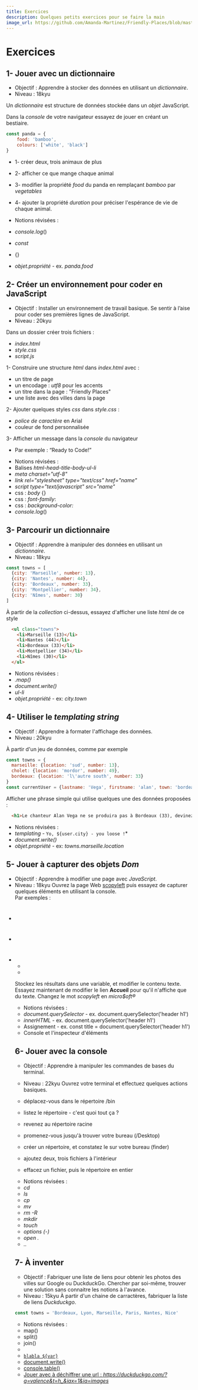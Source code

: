 ```yaml
---
title: Exercices
description: Quelques petits exercices pour se faire la main
image_url: https://github.com/Amanda-Martinez/Friendly-Places/blob/master/fiches/img/kata.jpg?raw=true
---
```

# Exercices

## 1- Jouer avec un dictionnaire
- Objectif : Apprendre à stocker des données en utilisant un *dictionnaire*.
- Niveau : 18kyu

Un *dictionnaire* est structure de données stockée dans un *objet* JavaScript.

Dans la *console* de votre navigateur essayez de jouer en créant un bestiaire.

```javascript
const panda = {
	food: 'bamboo',
	colours: ['white', 'black']
}
```

* 1- créer deux, trois animaux de plus
* 2- afficher ce que mange chaque animal
* 3- modifier la propriété *food* du panda en remplaçant *bamboo* par *vegetables*
* 4- ajouter la propriété *duration* pour préciser l'espérance de vie de chaque animal.

* Notions révisées :
* *console.log*()
* *const*
* {}
* *objet.propriété* - ex. *panda.food*


## 2- Créer un environnement pour coder en JavaScript
- Objectif : Installer un environnement de travail basique. Se sentir à l’aise pour coder ses premières lignes de JavaScript.
- Niveau : 20kyu

Dans un dossier créer trois fichiers :
- *index.html*
- *style.css*
- *script.js*

1- Construire une structure *html* dans *index.html* avec :
- un titre de page
- un encodage : *utf8* pour les accents
- un titre dans la page : "Friendly Places"
- une liste avec des villes dans la page

2- Ajouter quelques styles *css* dans *style.css* :
- *police de caractère* en Arial
- couleur de fond personnalisée

3- Afficher un message dans la *console* du navigateur
- Par exemple : “Ready to Code!”

* Notions révisées :
* Balises *html-head-title-body-ul-li*
* *meta charset="utf-8"*
* *link rel="stylesheet" type="text/css" href="name"*
* *script type="text/javascript" src="name"*
* css : *body* {}
* css : *font-family*:
* css : *background-color:*
* *console.log*()

## 3- Parcourir un dictionnaire
- Objectif : Apprendre à manipuler des données en utilisant un *dictionnaire*.
- Niveau : 18kyu
```javascript
const towns = [
  {city: 'Marseille', number: 13},
  {city: 'Nantes', number: 44},
  {city: 'Bordeaux', number: 33},
  {city: 'Montpellier', number: 34},
  {city: 'Nîmes', number: 30}
]
```
À partir de la *collection* ci-dessus, essayez d'afficher une liste *html* de ce style
```html
  <ul class="towns">
    <li>Marseille (13)</li>
    <li>Nantes (44)</li>
    <li>Bordeaux (33)</li>
    <li>Montpellier (34)</li>
    <li>Nîmes (30)</li>
  </ul>
```
* Notions révisées :
* *.map()*
* *document.write()*
* *ul-li*
* *objet.propriété* - ex: *city.town*

## 4- Utiliser le *templating string*
- Objectif : Apprendre à formater l'affichage des données.
- Niveau : 20kyu

À partir d'un jeu de données, comme par exemple
```javascript
const towns = {
  marseille: {location: 'sud', number: 13},
  cholet: {location: 'mordor', number: 49},
  bordeaux: {location: 'l\'autre south', number: 33}
}
const currentUser = {lastname: 'Vega', firstname: 'alan', town: 'bordeaux'}
```
Afficher une phrase simple qui utilise quelques une des données proposées :
```html
  <h1>Le chanteur Alan Vega ne se produira pas à Bordeaux (33), devinez pourquoi ?</h1> 
```
* Notions révisées :
* *templating* - `Yo, ${user.city} - you loose !`*
* *document.write()*
* *objet.propriété* - ex: *towns.marseille.location*

## 5- Jouer à capturer des objets *Dom*
- Objectif : Apprendre à modifier une page avec *JavaScript*.
- Niveau : 18kyu
Ouvrez la page Web [scopyleft](http:/scopyleft.fr) puis essayez de capturer quelques éléments en utilisant la console.  
Par exemples :
- <h1>
- <p>
- <ul>
- <li>
Stockez les résultats dans une variable, et modifier le contenu texte.  
Essayez maintenant de modifier le lien **Accueil** pour qu'il n'affiche que du texte.
Changez le mot *scopyleft* en *micro$oft®*

* Notions révisées :
* *document.querySelector* - ex. document.querySelector('header h1')
* *innerHTML* - ex. document.querySelector('header h1')
* Assignement - ex. const title = document.querySelector('header h1')
* Console et l'inspecteur d'éléments

## 6- Jouer avec la console
- Objectif : Apprendre à manipuler les commandes de bases du terminal.
- Niveau : 22kyu
Ouvrez votre terminal et effectuez quelques actions basiques.  

- déplacez-vous dans le répertoire /bin
- listez le répertoire - c'est quoi tout ça ?
- revenez au répertoire racine
- promenez-vous jusqu'à trouver votre bureau (/Desktop)
- créer un répertoire, et constatez le sur votre bureau (finder)
- ajoutez deux, trois fichiers à l'intérieur
- effacez un fichier, puis le répertoire en entier

* Notions révisées :
* *cd*
* *ls*
* *cp*
* *mv*
* *rm -R*
* *mkdir*
* *touch*
* *options (-)*
* *open .*
* *..*

## 7- À inventer
- Objectif : Fabriquer une liste de liens pour obtenir les photos des villes sur Google ou DuckduckGo. Chercher par soi-même, trouver une solution sans connaitre les notions à l'avance.
- Niveau : 15kyu
À partir d'un chaine de carractères, fabriquer la liste de liens *Duckduckgo*.
```javascript
const towns = 'Bordeaux, Lyon, Marseille, Paris, Nantes, Nice'
```
* Notions révisées :
* map()
* split()
* join()
* <a href>
* `blabla ${var}`
* document.write()
* console.table()
* Jouer avec à déchiffrer une url : *https://duckduckgo.com/?q=valence&t=h_&iax=1&ia=images*